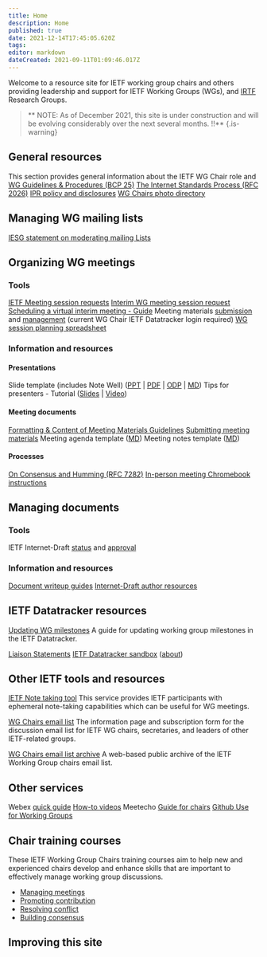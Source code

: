 ```yaml
---
title: Home
description: Home
published: true
date: 2021-12-14T17:45:05.620Z
tags: 
editor: markdown
dateCreated: 2021-09-11T01:09:46.017Z
---
```


Welcome to a resource site for IETF working group chairs and others providing leadership and support for IETF Working Groups (WGs), and [IRTF](https://www.irtf.org) Research Groups.

> ** NOTE: As of December 2021, this site is under construction and will be evolving considerably over the next several months. !!**
{.is-warning}

## General resources
This section provides general information about the IETF WG Chair role and 
[WG Guidelines & Procedures (BCP 25)](https://www.rfc-editor.org/info/rfc2418)
[The Internet Standards Process (RFC 2026)](https://www.rfc-editor.org/rfc/rfc2026.html) 
[IPR policy and disclosures](https://datatracker.ietf.org/ipr/about/)
[WG Chairs photo directory](https://datatracker.ietf.org/wg/photos/)

## Managing WG mailing lists
[IESG statement on moderating mailing Lists](https://www.ietf.org/about/groups/iesg/statements/mailing-lists-moderation/)

## Organizing WG meetings
### Tools
[IETF Meeting session requests](https://datatracker.ietf.org/cgi-bin/wg/wg_session_requester.cgi)
[Interim WG meeting session request](https://datatracker.ietf.org/meeting/interim/request/)
[Scheduling a virtual interim meeting - Guide](https://chairs.ietf.org/scheduling-interim-meetings)
Meeting materials [submission](https://datatracker.ietf.org/cgi-bin/wg/wg_proceedings.cgi) and [management](https://datatracker.ietf.org/cgi-bin/wg/wg_proceedings.cgi) (current WG Chair IETF Datatracker login required)
[WG session planning spreadsheet](https://docs.google.com/spreadsheets/d/1YFTZbzljjsNoedGhl4KC-12LqapSg8K34wRv3oLzBtE/edit?usp=sharing)

### Information and resources
#### Presentations
Slide template (includes Note Well) ([PPT](https://www.ietf.org/media/documents/note-well.pptx) | [PDF](https://www.ietf.org/media/documents/note-well_rgthisX.pdf) | [ODP](https://www.ietf.org/media/documents/note-well_IDvDk7Y.odp) | [MD](https://www.ietf.org/media/documents/note-well.md))
Tips for presenters - Tutorial ([Slides](https://www.ietf.org/documents/141/91-PresentationSkills-Howard.pdf) | [Video](https://youtu.be/wlodPLEtplU))

#### Meeting documents
[Formatting & Content of Meeting Materials Guidelines](https://www.ietf.org/chairs/wg-agendas-minutes-formatting-content/)
[Submitting meeting materials](https://www.ietf.org/chairs/meeting-materials/)
Meeting agenda template ([MD]())
Meeting notes template ([MD]())

#### Processes
[On Consensus and Humming (RFC 7282)](https://www.rfc-editor.org/rfc/rfc7282.html)
[In-person meeting Chromebook instructions](https://www.ietf.org/media/documents/Loading_Your_Presentation_-_Rainbow.pdf)

## Managing documents
### Tools
IETF Internet-Draft [status](https://datatracker.ietf.org/submit/status/) and [approval](https://datatracker.ietf.org/submit/approvals/)

### Information and resources
[Document writeup guides](https://www.ietf.org/chairs/document-writeups/)
[Internet-Draft author resources](https://authors.ietf.org)

<a name="datatracker"></a> 
## IETF Datatracker resources
[Updating WG milestones](https://www.ietf.org/chairs/updating-working-group-milestones/)
A guide for updating working group milestones in the IETF Datatracker.

[Liaison Statements](https://datatracker.ietf.org/liaison/)
[IETF Datatracker sandbox](https://sandbox.ietf.org) ([about](https://www.ietf.org/chairs/datatracker-sandbox/))

## Other IETF tools and resources
[IETF Note taking tool](https://notes.ietf.org)
This service provides IETF participants with ephemeral note-taking capabilities which can be useful for WG meetings.

[WG Chairs email list](https://www.ietf.org/mailman/listinfo/wgchairs)
The information page and subscription form for the discussion email list for IETF WG chairs, secretaries, and leaders of other IETF-related groups.

[WG Chairs email list archive](https://mailarchive.ietf.org/arch/browse/wgchairs/)
A web-based public archive of the IETF Working Group chairs email list.

## Other services
Webex [quick guide](https://help.webex.com/en-US/article/nhww3xz/Host-a-Webex-Meeting-or-Event---Quick-Reference-Tasks) [How-to videos](https://www.youtube.com/playlist?list=PL_YnWo4XhzTfhkcwB6M1a-wJ9dTlz58yz)
Meetecho [Guide for chairs](https://www.ietf.org/how/meetings/technology/meetecho-guide-chairs/)
[Github Use for Working Groups](https://www.ietf.org/chairs/github/)

## Chair training courses
These IETF Working Group Chairs training courses aim to help new and experienced chairs develop and enhance skills that are important to effectively manage working group discussions.

+ [Managing meetings](/managing-meetings)
+ [Promoting contribution](/promoting-contribution)
+ [Resolving conflict](/resolving-conflict)
+ [Building consensus](building-consensus)

## Improving this site

